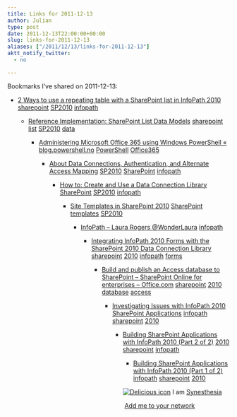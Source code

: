 ```yaml
---
title: Links for 2011-12-13
author: Julian
type: post
date: 2011-12-13T22:00:00+00:00
slug: links-for-2011-12-13 
aliases: ["/2011/12/13/links-for-2011-12-13"]
aktt_notify_twitter:
  - no

---
```

Bookmarks I&#8217;ve shared on 2011-12-13:

  * [2 Ways to use a repeating table with a SharePoint list in InfoPath 2010][1] 
    [sharepoint][2] [SP2010][3] [infopath][4] </li> 
    
      * [Reference Implementation: SharePoint List Data Models][5] 
        [sharepoint][2] [list][6] [SP2010][3] [data][7] </li> 
        
          * [Administering Microsoft Office 365 using Windows PowerShell &laquo; blog.powershell.no][8] 
            [PowerShell][9] [Office365][10] </li> 
            
              * [About Data Connections, Authentication, and Alternate Access Mapping][11] 
                [SP2010][3] [SharePoint][12] [infopath][4] </li> 
                
                  * [How to: Create and Use a Data Connection Library][13] 
                    [SharePoint][12] [SP2010][3] [infopath][4] </li> 
                    
                      * [Site Templates in SharePoint 2010][14] 
                        [SharePoint][12] [templates][15] [SP2010][3] </li> 
                        
                          * [InfoPath &#8211; Laura Rogers @WonderLaura][16] 
                            [infopath][4] </li> 
                            
                              * [Integrating InfoPath 2010 Forms with the SharePoint 2010 Data Connection Library][17] 
                                [sharepoint][2] [2010][18] [infopath][4] [forms][19] </li> 
                                
                                  * [Build and publish an Access database to SharePoint &#8211; SharePoint Online for enterprises &#8211; Office.com][20] 
                                    [sharepoint][2] [2010][18] [database][21] [access][22] </li> 
                                    
                                      * [Investigating Issues with InfoPath 2010 SharePoint Applications][23] 
                                        [infopath][4] [sharepoint][2] [2010][18] </li> 
                                        
                                          * [Building SharePoint Applications with InfoPath 2010 (Part 2 of 2)][24] 
                                            [2010][18] [sharepoint][2] [infopath][4] </li> 
                                            
                                              * [Building SharePoint Applications with InfoPath 2010 (Part 1 of 2)][25] 
                                                [infopath][4] [sharepoint][2] [2010][18] </li> </ul> 
                                                
                                                <p class="deliciouslink">
                                                  <a href="https://del.icio.us/synesthesia" title="See all my bookmarks on del.icio.us"><img src="https://www.synesthesia.co.uk/images/deliciousicon.jpg" alt="Delicious icon" /></a>&nbsp;I am <a href="https://del.icio.us/synesthesia" title="See all my bookmarks on del.icio.us">Synesthesia</a>
                                                </p>
                                                
                                                <p class="deliciouslink">
                                                  <a href="https://del.icio.us/network?add=synesthesia" title="Add me to your del.icio.us network"><img src="https://www.synesthesia.co.uk/images/add.gif" alt="" /></a>&nbsp;<a href="https://del.icio.us/network?add=synesthesia" title="Add me to your del.icio.us network">Add me to your network</a>
                                                </p>

 [1]: https://www.bizsupportonline.net/blog/2011/01/2-ways-use-repeating-table-sharepoint-list-infopath-2010
 [2]: https://www.delicious.com/synesthesia/sharepoint
 [3]: https://www.delicious.com/synesthesia/SP2010
 [4]: https://www.delicious.com/synesthesia/infopath
 [5]: https://msdn.microsoft.com/en-us/library/ff798373.aspx
 [6]: https://www.delicious.com/synesthesia/list
 [7]: https://www.delicious.com/synesthesia/data
 [8]: https://blog.powershell.no/2011/05/09/administering-microsoft-office-365-using-windows-powershell
 [9]: https://www.delicious.com/synesthesia/PowerShell
 [10]: https://www.delicious.com/synesthesia/Office365
 [11]: https://msdn.microsoft.com/en-us/library/ms771995.aspx
 [12]: https://www.delicious.com/synesthesia/SharePoint
 [13]: https://msdn.microsoft.com/en-us/library/ms772101.aspx
 [14]: https://www.nothingbutsharepoint.com/sites/devwiki/SP2010Dev/Pages/Site%20Templates%20in%20SharePoint%202010.aspx
 [15]: https://www.delicious.com/synesthesia/templates
 [16]: https://www.sharepoint911.com/blogs/laura/Lists/Categories/Category.aspx?Name=InfoPath
 [17]: https://msdn.microsoft.com/en-us/library/gg435970.aspx
 [18]: https://www.delicious.com/synesthesia/2010
 [19]: https://www.delicious.com/synesthesia/forms
 [20]: https://office.microsoft.com/en-us/sharepoint-online-enterprise-help/build-and-publish-an-access-database-to-sharepoint-HA102435342.aspx
 [21]: https://www.delicious.com/synesthesia/database
 [22]: https://www.delicious.com/synesthesia/access
 [23]: https://msdn.microsoft.com/en-us/library/gg271285.aspx
 [24]: https://msdn.microsoft.com/en-us/library/ff961895.aspx
 [25]: https://msdn.microsoft.com/en-us/library/ff961896.aspx
